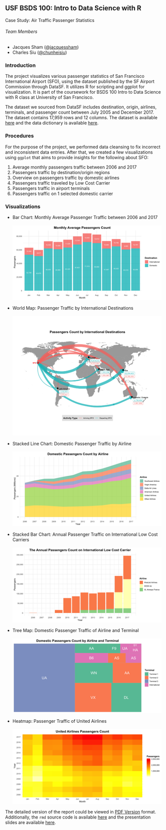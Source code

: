 ## USF BSDS 100: Intro to Data Science with R
Case Study: Air Traffic Passenger Statistics

###### Team Members
* Jacques Sham ([@jacquessham](https://github.com/jacquessham))
* Charles Siu ([@chunheisiu](https://github.com/chunheisiu))

### Introduction
The project visualizes various passenger statistics of San Francisco International Airport (SFO), using the dataset published by the SF Airport Commission through DataSF. It utilizes R for scripting and ggplot for visualization. It is part of the coursework for BSDS 100 Intro to Data Science with R class at University of San Francisco.

The dataset we sourced from DataSF includes destination, origin, airlines, terminals, and passenger count between July 2005 and December 2017. The dataset contains 17,959 rows and 12 columns. The dataset is available [here](https://data.sfgov.org/Transportation/Air-Traffic-Passenger-Statistics/rkru-6vcg) and the data dictionary is available [here](DataSF_Data_Dictionary_for_Air_Traffic_Passenger_Statistics.pdf).

### Procedures
For the purpose of the project, we performed data cleansing to fix incorrect and inconsistent data entries. After that, we created a few visualizations using `ggplot` that aims to provide insights for the following about SFO:

1. Average monthly passengers traffic between 2006 and 2017
2. Passengers traffic by destination/origin regions
3. Overview on passengers traffic by domestic airlines
4. Passengers traffic traveled by Low Cost Carrier
5. Passengers traffic in airport terminals
6. Passengers traffic on 1 selected domestic carrier

### Visualizations
- Bar Chart: Monthly Average Passenger Traffic between 2006 and 2017<br><br>
![Screenshot](image/01.png)

- World Map: Passenger Traffic by International Destinations<br><br>
![Screenshot](image/02.png)

- Stacked Line Chart: Domestic Passenger Traffic by Airline<br><br>
![Screenshot](image/03.png)

- Stacked Bar Chart: Annual Passenger Traffic on International Low Cost Carriers<br><br>
![Screenshot](image/04.png)

- Tree Map: Domestic Passenger Traffic of Airline and Terminal<br><br>
![Screenshot](image/05.png)

- Heatmap: Passenger Traffic of United Airlines<br><br>
![Screenshot](image/06.png)

The detailed version of the report could be viewed in [PDF Version](CaseStudy.pdf) format. Additionally, the `rmd` source code is available [here](CaseStudy.Rmd) and the presentation slides are available [here](CaseStudy_Sham_Siu.pdf).
